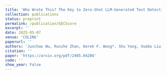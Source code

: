 ```yaml
---
title: 'Who Wrote This? The Key to Zero-Shot LLM-Generated Text Detection Is GECScore'
collection: publications
status: preprint
permalink: /publication/GECScore
excerpt: ''
date: 2025-05-07
venue: 'COLING'
paperurl: ''
authors: 'Junchao Wu, Runzhe Zhan, Derek F. Wong*, Shu Yang, Xuebo Liu, Lidia S. Chao, Min Zhang'
citation: ''
paper: 'https://arxiv.org/pdf/2405.04286'
code: ''
show_year: False
---
```

